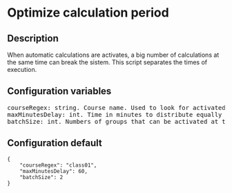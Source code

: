 # Optimize calculation period
## Description
When automatic calculations are activates, a big number of calculations at the same time
can break the sistem. This script separates the times of execution.

## Configuration variables
<pre>
courseRegex: string. Course name. Used to look for activated automatic calculations
maxMinutesDelay: int. Time in minutes to distribute equally all groups inside
batchSize: int. Numbers of groups that can be activated at the same hour 
</pre>

## Configuration default
```
{
    "courseRegex": "class01",
    "maxMinutesDelay": 60,
    "batchSize": 2
}
```
